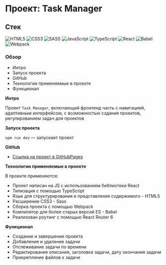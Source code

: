 # Проект: Task Manager

## Стек

![HTML5](https://img.shields.io/badge/-HTML5-4A4A4A?style=for-the-badge&logo=HTML5&logoColor=FF7600)
![CSS3](https://img.shields.io/badge/-CSS3-4A4A4A?style=for-the-badge&logo=CSS3&logoColor=5871CD)
![SASS](https://img.shields.io/badge/-Sass-4A4A4A?style=for-the-badge&logo=SASS&logoColor=EF9AEB)
![JavaScript](https://img.shields.io/badge/-JavaScript-4A4A4A?style=for-the-badge&logo=JavaScript&logoColor=FFE300)
![TypeScript](https://img.shields.io/badge/-TypeScript-4A4A4A?style=for-the-badge&logo=TypeScript&logoColor=4895DB)
![React](https://img.shields.io/badge/-React-4A4A4A?style=for-the-badge&logo=React&logoColor=73C6E5)
![Babel](https://img.shields.io/badge/-Babel-4A4A4A?style=for-the-badge&logo=Babel&logoColor=ECE922)
![Webpack](https://img.shields.io/badge/-Webpack-4A4A4A?style=for-the-badge&logo=Webpack&logoColor=73C6E5)


### Обзор

- Интро
- Запуск проекта
- GitHub
- Технологии применяемые в проекте
- Функционал

**Интро**

Проект `Task Manager`, включающий фронтенд часть с навигацией, адаптивным интерфейсом, с возможностью сздания проектов, регулированием задач для проектов

**Запуск проекта**

`npm run dev` — запускает проект

**GitHub**

- [Ссылка на проект в GitHubPages](https://azizjp.github.io/task-manager/)

**Технологии применяемые в проекте**

В проекте применяются:

- Проект написан на JS с использованием библиотеки React
- Типизация с помощью TypeScript
- Язык для структурирования и представления содержимого - HTML5
- Расширение CSS3 - Sass
- Сборка проекта с помощью Webpack
- Компилятор для более старых версий ES - Babel
- Реализован роутинг с помощью React Router 6

**Функционал**

- Создание и завершение проекта
- Добавление и удаление задачи
- Отслеживание задачи по времени
- Редактирование описания, заголовка задачи, дату окончания задачи
- Прикрепление файлов к задаче